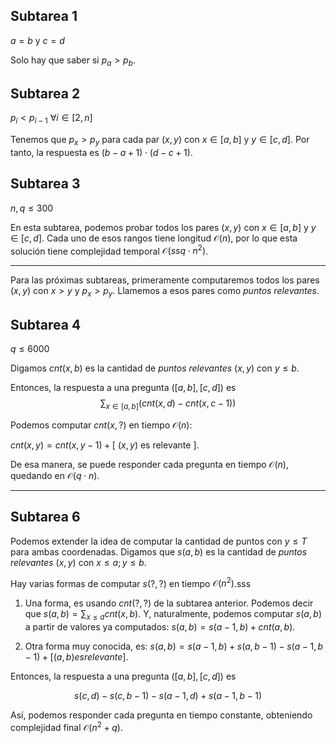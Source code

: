 <h2>Subtarea 1</h2>

$a = b$ y $c = d$

Solo hay que saber si $p_a > p_b$.

<h2>Subtarea 2</h2>

$p_i < p_{i-1}\ \forall i \in [2, n]$

Tenemos que $p_x > p_y$ para cada par $(x, y)$ con $x \in [a, b]$ y $y \in [c, d]$. Por tanto, la respuesta es $(b - a + 1) \cdot (d - c + 1)$.

<h2>Subtarea 3</h2>

$n, q \le 300$

En esta subtarea, podemos probar todos los pares $(x, y)$ con $x \in [a, b]$ y $y \in [c, d]$. Cada uno de esos rangos tiene longitud $\mathcal{O}(n)$, por lo que esta solución tiene complejidad temporal $\mathcal{O}(ssq\cdot n^2)$.

---

Para las próximas subtareas, primeramente computaremos todos los pares $(x, y)$ con $x > y$ y $p_x > p_y$. Llamemos a esos pares como *puntos relevantes*.

<h2>Subtarea 4</h2

$q \le 6000$

Digamos $cnt(x, b)$ es la cantidad de *puntos relevantes* $(x, y)$ con $y \le b$.

Entonces, la respuesta a una pregunta $([a, b], [c, d])$ es  $$\displaystyle\sum_{x \in [a, b]} (cnt(x, d) - cnt(x, c - 1))$$

Podemos computar $cnt(x, ?)$ en tiempo $\mathcal{O}(n)$:

$cnt(x, y) = cnt(x, y - 1) + [\ (x, y) \text{ es  relevante }]$. 

De esa manera, se puede responder cada pregunta en tiempo $\mathcal{O}(n)$, quedando en $\mathcal{O}(q \cdot n)$.

---
<h2>Subtarea 6</h2>

Podemos extender la idea de computar la cantidad de puntos con $y \le T$ para ambas coordenadas. Digamos que $s(a, b)$ es la cantidad de  *puntos relevantes* $(x,y)$ con $x \le a; y \le b$.

Hay varias formas de computar $s(?,?)$ en tiempo $\mathcal{O}(n^2)$.sss
1. Una forma, es usando $cnt(?,?)$ de la subtarea anterior. Podemos decir que $s(a, b) = \displaystyle\sum_{x \le a} cnt(x, b)$. Y, naturalmente, podemos computar $s(a,b)$ a partir de valores ya computados:
$s(a,b) = s(a-1,b) + cnt(a,b)$.

2. Otra forma muy conocida, es:
$s(a,b) = s(a-1,b) + s(a,b-1) - s(a-1,b-1) + [(a,b) es relevante]$.

Entonces, la respuesta a una pregunta $([a, b], [c, d])$ es

$$s(c, d) - s(c,b-1) - s(a-1,d) + s(a-1,b-1)$$

Así, podemos responder cada pregunta en tiempo constante, obteniendo complejidad final $\mathcal{O}(n^2 + q)$.


